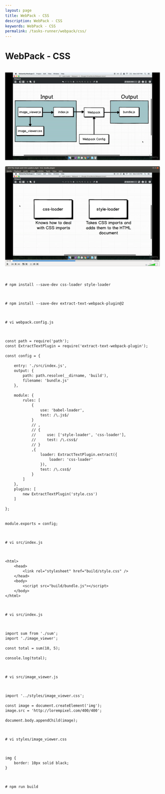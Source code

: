 ```yaml
---
layout: page
title: WebPack - CSS
description: WebPack - CSS
keywords: WebPack - CSS
permalink: /tasks-runner/webpack/css/
---
```


# WebPack - CSS

<br/>

<div align="center">
    <img src="/img/webpack/css-01.png" alt="css webpack">
</div>

<br/>

<div align="center">
    <img src="/img/webpack/css-02.png" alt="css webpack">
</div>

<br/>

<br/>

    # npm install --save-dev css-loader style-loader

<br/>

    # npm install --save-dev extract-text-webpack-plugin@2

<br/>

    # vi webpack.config.js

<br/>

    const path = require('path');
    const ExtractTextPlugin = require('extract-text-webpack-plugin');

    const config = {

        entry: './src/index.js',
        output: {
            path: path.resolve(__dirname, 'build'),
            filename: 'bundle.js'
        },

        module: {
            rules: [
                {
                    use: 'babel-loader',
                    test: /\.js$/
                }
                // ,
                // {
                //     use: ['style-loader', 'css-loader'],
                //     test: /\.css$/
                // }
                ,{
                    loader: ExtractTextPlugin.extract({
                        loader: 'css-loader'
                    }),
                    test: /\.css$/
                }
            ]
        },
        plugins: [
            new ExtractTextPlugin('style.css')
        ]

    };


    module.exports = config;

<br/>

    # vi src/index.js

<br/>

    <html>
        <head>
            <link rel="stylesheet" href="build/style.css" />
        </head>
        <body>
            <script src="build/bundle.js"></script>
        </body>
    </html>

<br/>

    # vi src/index.js

<br/>

    import sum from './sum';
    import './image_viewer';

    const total = sum(10, 5);

    console.log(total);

<br/>

    # vi src/image_viewer.js

<br/>

    import '../styles/image_viewer.css';

    const image = document.createElement('img');
    image.src = 'http://lorempixel.com/400/400';

    document.body.appendChild(image);

<br/>

    # vi styles/image_viewer.css

<br/>

    img {
        border: 10px solid black;
    }

<br/>

    # npm run build
